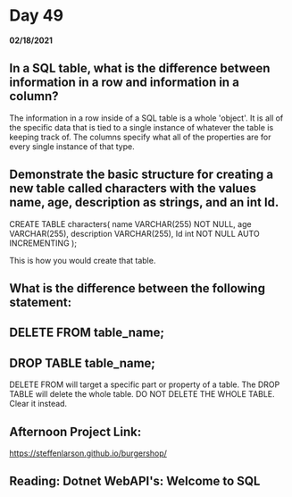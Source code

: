 # Day 49
__02/18/2021__

## In a SQL table, what is the difference between information in a row and information in a column?

The information in a row inside of a SQL table is a whole 'object'. It is all of the specific data that is tied to a single instance of whatever the table is keeping track of. The columns specify what all of the properties are for every single instance of that type.

## Demonstrate the basic structure for creating a new table called characters with the values name, age, description as strings, and an int Id.

CREATE TABLE characters(
  name VARCHAR(255) NOT NULL,
  age VARCHAR(255),
  description VARCHAR(255),
  Id int NOT NULL AUTO INCREMENTING
);

This is how you would create that table.


## What is the difference between the following statement:
##   DELETE FROM table_name;
##   DROP TABLE table_name;

DELETE FROM will target a specific part or property of a table. The DROP TABLE will delete the whole table. DO NOT DELETE THE WHOLE TABLE. Clear it instead.


## Afternoon Project Link:

https://steffenlarson.github.io/burgershop/


## Reading: Dotnet WebAPI's: Welcome to SQL